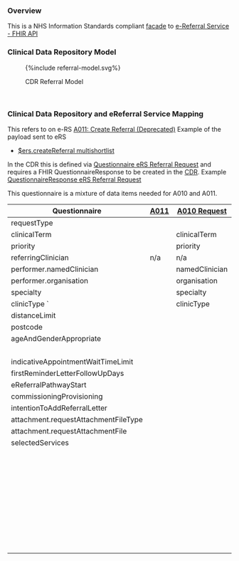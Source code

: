 
### Overview

This is a NHS Information Standards compliant [facade](https://en.wikipedia.org/wiki/Facade_pattern) to [e-Referral Service - FHIR API](https://digital.nhs.uk/developer/api-catalogue/e-referral-service-fhir)

### Clinical Data Repository Model

<figure>
{%include referral-model.svg%}
<p id="fX.X.X.X-X" class="figureTitle">CDR Referral Model</p>
</figure>
<br clear="all">

### Clinical Data Repository and eReferral Service Mapping

This refers to on e-RS [A011: Create Referral (Deprecated)](https://developer.nhs.uk/apis/e-Referrals/explore_endpoint_a011.html)
Example of the payload sent to eRS
- [$ers.createReferral multishortlist](eRS/A011-request-ers-GenerateReferral-multishortlist-FHIR-STU3.json)

In the CDR this is defined via [Questionnaire eRS Referral Request](Questionnaire-eRS-Referral-Request.html) and requires a FHIR QuestionnaireResponse to be created in the [CDR](ActorDefinition-ClinicalDataRepository.html).
Example [QuestionnaireResponse eRS Referral Request](QuestionnaireResponse-ers-Referral-Request.html)

This questionnaire is a mixture of data items needed for A010 and A011.

| Questionnaire                        | [A011](https://fhir.nhs.uk/STU3/StructureDefinition/eRS-CreateReferral-Parameters-1) | [A010 Request](https://fhir.nhs.uk/STU3/StructureDefinition/eRS-ServiceSearchCriteria-Parameters-1) | [A010 Response](https://fhir.nhs.uk/STU3/StructureDefinition/eRS-FetchServices-List-1) | [A044](https://fhir.nhs.uk/STU3/StructureDefinition/eRS-CreateAdviceAndGuidance-Request-Parameters-1) | FHIR R4 Mapping                                                 |
|--------------------------------------|--------------------------------------------------------------------------------------|-----------------------------------------------------------------------------------------------------|----------------------------------------------------------------------------------------|-------------------------------------------------------------------------------------------------------|-----------------------------------------------------------------|
| requestType                          |                                                                                      |                                                                                                     |                                                                                        |                                                                                                       | ServiceRequest.category?                                        |
| clinicalTerm                         |                                                                                      | clinicalTerm                                                                                        |                                                                                        |                                                                                                       | ServiceRequest.code                                             |
| priority                             |                                                                                      | priority                                                                                            |                                                                                        |                                                                                                       | ServiceRequest.priority                                         | 
| referringClinician                   | n/a                                                                                  | n/a                                                                                                 | n/a                                                                                    | n/a                                                                                                   | ServiceRequest.requester                                        |
| performer.namedClinician             |                                                                                      | namedClinician                                                                                      |                                                                                        |                                                                                                       | ServiceRequest.performer(Practitioner)                          |
| performer.organisation               |                                                                                      | organisation                                                                                        |                                                                                        |                                                                                                       | ServiceRequest.performer(Organization)                          |
| specialty                            |                                                                                      | specialty                                                                                           | specialty                                                                              |                                                                                                       | HealthcareService.specialty                                     |
| clinicType             `             |                                                                                      | clinicType                                                                                          |                                                                                        |                                                                                                       | HealthcareService.type                                          |
| distanceLimit                        |                                                                                      |                                                                                                     |                                                                                        |                                                                                                       |                                                                 |
| postcode                             |                                                                                      |                                                                                                     |                                                                                        |                                                                                                       |                                                                 |
| ageAndGenderAppropriate              |                                                                                      |                                                                                                     |                                                                                        |                                                                                                       |                                                                 |
|                                      |                                                                                      |                                                                                                     | displayProminently                                                                     |                                                                                                       |
| indicativeAppointmentWaitTimeLimit   |                                                                                      |                                                                                                     | indicativeAppointmentWaitTime                                                          |                                                                                                       |                                                                 |
| firstReminderLetterFollowUpDays      |                                                                                      |                                                                                                     |                                                                                        |                                                                                                       |                                                                 |
| eReferralPathwayStart                |                                                                                      |                                                                                                     |                                                                                        |                                                                                                       |                                                                 |
| commissioningProvisioning            |                                                                                      |                                                                                                     |                                                                                        |                                                                                                       |                                                                 |
| intentionToAddReferralLetter         |                                                                                      |                                                                                                     |                                                                                        |                                                                                                       |                                                                 |
| attachment.requestAttachmentFileType |                                                                                      |                                                                                                     |                                                                                        |                                                                                                       |                                                                 |
| attachment.requestAttachmentFile     |                                                                                      |                                                                                                     |                                                                                        |                                                                                                       |                                                                 |
| selectedServices                     |                                                                                      |                                                                                                     |                                                                                        |                                                                                                       |                                                                 | 
|                                      |                                                                                      |                                                                                                     | serviceName                                                                            |                                                                                                       | HealthcareService.name                                          |
|                                      |                                                                                      |                                                                                                     | genderTreated                                                                          |                                                                                                       | HealthcareService.characteristic[genderTreated] |
|                                      |                                                                                      |                                                                                                     | bookableType                                                                           |                                                                                                       | HealthcareService.characteristic[bookableType]                  |
|                                      |                                                                                      |                                                                                                     | supportedAppointmentType                                                               |                                                                                                       | HealthcareService.characteristic[supportedAppointmentType]      |
|                                      |                                                                                      |                                                                                                     | referralLetterRequired                                                                 |                                                                                                       | HealthcareService.characteristic[referralLetterRequired]	       |
|                                      |                                                                                      |                                                                                                     | location                                                                               |                                                                                                       | HealthcareService.location                                      |
|                                      |                                                                                      |                                                                                                     | linkToNHSWebsite                                                                       |                                                                                                       |                                                                 |
|                                      |                                                                                      |                                                                                                     | supportedRequestFlowType                                                               |                                                                                                       | HealthcareService.serviceProvisionCode[supportedRequestFlowType] |
|                                      |                                                                                      |                                                                                                     | identifier                                                                             |                                                                                                       | HealthcareService.identifier                                    |

